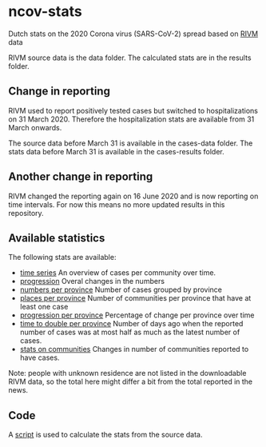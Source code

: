 # ncov-stats
Dutch stats on the 2020 Corona virus (SARS-CoV-2) spread based on [RIVM](https://www.rivm.nl/) data

RIVM source data is the data folder.
The calculated stats are in the results folder.

## Change in reporting 
RIVM used to report positively tested cases but switched to hospitalizations on 31 March 2020. Therefore the hospitalization stats are available from 31 March onwards.

The source data before March 31 is available in the cases-data folder.
The stats data before March 31 is available in the cases-results folder.

## Another change in reporting
RIVM changed the reporting again on 16 June 2020 and is now reporting on time intervals. For now this means no more updated results in this repository.

## Available statistics
The following stats are available:
* [time series](results/timeseries.csv) An overview of cases per community over time.
* [progression](results/progression.csv) Overal changes in the numbers
* [numbers per province](results/numbersPerProvince.csv) Number of cases grouped by province
* [places per province](results/placesPerProvince.csv) Number of communities per province that have at least one case
* [progression per province](results/progressionPerProvince.csv) Percentage of change per province over time
* [time to double per province](results/time2doublePerProvince.csv) Number of days ago when the reported number of cases was at most half as much as the latest number of cases.
* [stats on communities](results/stats.csv) Changes in number of communities reported to have cases.

Note: people with unknown residence are not listed in the downloadable RIVM data, so the total here might differ a bit from the total reported in the news. 

## Code
A [script](timeSeries.js) is used to calculate the stats from the source data. 
